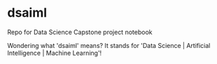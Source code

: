 # dsaiml
Repo for Data Science Capstone project notebook

Wondering what 'dsaiml' means? It stands for 'Data Science | Artificial Intelligence | Machine Learning'!
